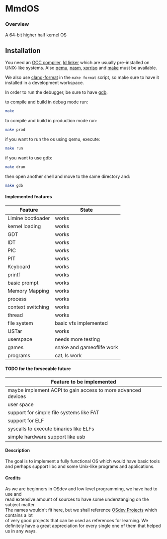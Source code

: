 # MmdOS

### Overview

A 64-bit higher half kernel OS

## Installation

You need an [GCC compiler](https://gcc.gnu.org/), [ld linker](https://www.gnu.org/software/binutils/)
which are usually pre-installed on UNIX-like systems. Also [qemu](https://www.qemu.org/), [nasm](https://www.nasm.us/),
[xorriso](https://www.gnu.org/software/xorriso/) and [make](https://www.gnu.org/software/make/) must be available.

We also use [clang-format](https://releases.llvm.org/14.0.0/tools/clang/docs/ClangFormat.html) in the `make format` script, so make sure to have it installed in a development workspace.

In order to run the debugger, be sure to have [gdb](https://www.sourceware.org/gdb/).

to compile and build in debug mode run:

```sh
make
```

to compile and build in production mode run:

```sh
make prod
```

if you want to run the os using qemu, execute:

```sh
make run
```

if you want to use gdb:

```sh
make drun
```

then open another shell and move to the same directory and:

```sh
make gdb
```

#### Implemented features

| Feature           | State                 |
| ----------------- | --------------------- |
| Limine bootloader | works                 |
| kernel loading    | works                 |
| GDT               | works                 |
| IDT               | works                 |
| PIC               | works                 |
| PIT               | works                 |
| Keyboard          | works                 |
| printf            | works                 |
| basic prompt      | works                 |
| Memory Mapping    | works                 |
| process           | works                 |
| context switching | works                 |
| thread            | works                 |
| file system       | basic vfs implemented |
| USTar             | works                 |
| userspace         | needs more testing    |
| games             | snake and gameoflife work|
| programs          | cat, ls work          |

#### TODO for the forseeable future

| Feature to be implemented |
| ------- |
| maybe implement ACPI to gain access to more advanced devices |
| user space |
| support for simple file systems like FAT |
| support for ELF |
| syscalls to execute binaries like ELFs |
| simple hardware support like usb |

#### Description

The goal is to implement a fully functional OS which would have basic tools and
perhaps support libc and some Unix-like programs and applications.

#### Credits

As we are beginners in OSdev and low level programming, we have had to use and  
read extensive amount of sources to have some understanging on the subject matter.  
The names wouldn't fit here, but we shall reference [OSdev Projects](https://wiki.osdev.org/Projects) which contains a lot  
of very good projects that can be used as references for learning.
We definitely have a great appreciation for every single one of them that helped us in any ways.
